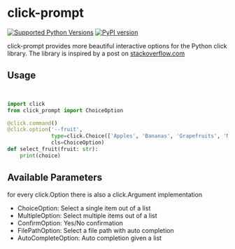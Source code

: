 # click-prompt

[![Supported Python Versions](https://img.shields.io/pypi/pyversions/click-prompt)](https://pypi.org/project/click-prompt/) 
[![PyPI version](https://img.shields.io/pypi/v/click-prompt)](https://pypi.org/project/click-prompt/) 


click-prompt provides more beautiful interactive options for the Python click
library. The library is inspired by a post on [stackoverflow.com](https://stackoverflow.com/questions/54311067/)

## Usage

```python


import click
from click_prompt import ChoiceOption

@click.command()
@click.option('--fruit', 
              type=click.Choice(['Apples', 'Bananas', 'Grapefruits', 'Mangoes']),
              cls=ChoiceOption)
def select_fruit(fruit: str):
    print(choice)
```


## Available Parameters

for every click.Option there is also a click.Argument  implementation

 - ChoiceOption: Select a single item out of a list
 - MultipleOption: Select multiple items out of a list
 - ConfirmOption: Yes/No confirmation
 - FilePathOption: Select a file path with auto completion
 - AutoCompleteOption: Auto completion given a list

